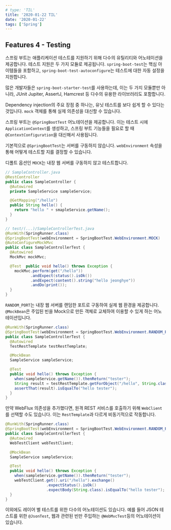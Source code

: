 ```yaml
---
# type: 'TIL'
title: '2020-01-22 TIL'
date: '2020-01-22'
tags: ['Spring']
---
```


## Features 4 - Testing

스프링 부트는 애플리케이션 테스트를 지원하기 위해 다수의 유틸리티와 어노테이션을 제공합니다. 테스트 지원은 두 가지 모듈로 제공됩니다. `spring-boot-test`는 핵심 아이템들을 포함하고, `spring-boot-test-autoconfigure`는 테스트에 대한 자동 설정을 지원합니다.

많은 개발자들은 `spring-boot-starter-test`를 사용하는데, 이는 두 가지 모듈뿐만 아니라, JUnit Jupiter, AssertJ, Hamcrest 등 다수의 유용한 라이브러리도 포함합니다.

Dependency injection의 주요 장점 중 하나는, 유닛 테스트를 보다 쉽게 할 수 있다는 것입니다. `mock` 객체를 통해 실제 의존성을 대신할 수 있습니다.

스프링 부트는 `@SpringBootTest` 어노테이션을 제공합니다. 이는 테스트 시에 `ApplicationContext`를 생성하고, 스프링 부트 기능들을 필요로 할 때 `@ContextConfiguration`을 대신해서 사용됩니다.

기본적으로 `@SpringBootTest`는 서버를 구동하지 않습니다. `webEnvironment` 속성을 통해 어떻게 테스트할 지를 결정할 수 있습니다.

디폴트 옵션인 `MOCK`는 내장 웹 서버를 구동하지 않고 테스트합니다.

```java
// SampleController.java
@RestController
public class SampleController {
  @Autowired
  private SampleService sampleService;

  @GetMapping("/hello")
  public String hello() {
    return "hello " + smapleService.getName();
  }
}

// test/(...)/SampleControllerTest.java
@RunWith(SpringRunner.class)
@SpringBootTest(webEnvironment = SpringBootTest.WebEnvironment.MOCK)
@AutoConfigureMockMvc
public class SampleControllerTest {
  @Autowired
  MockMvc mockMvc;

  @Test  public void hello() throws Exception {
    mockMvc.perform(get("/hello"))
           .andExpect(status().isOk())
           .andExpect(content().string("hello jeonghye"))
           .andDo(print());
  }
}
```

`RANDOM_PORT`는 내장 웹 서버를 랜덤한 포트로 구동하여 실제 웹 환경을 제공합니다. `@MockBean`은 주입된 빈을 Mock으로 만든 객체로 교체하여 이용할 수 있게 하는 어노테이션입니다.

```java
@RunWith(SpringRunner.class)
@SpringBootTest(webEnvironment = SpringBootTest.WebEnvironment.RANDOM_PORT)
public class SampleControllerTest {
  @Autowired
  TestRestTemplate testRestTemplate;

  @MockBean
  SampleService sampleService;

  @Test
  public void hello() throws Exception {
    when(sampleService.getName()).thenReturn("tester");
    String result = testRestTemplate.getForObject("/hello", String.class);
    assertThat(result).isEqualTo("hello tester");
  }
}
```

만약 WebFlux 의존성을 추가했다면, 원격 REST 서비스를 호출하기 위해 `WebClient`를 선택할 수도 있습니다. 이는 `RestTemplate`과 다르게 비동기적으로 작동합니다.

```java
@RunWith(SpringRunner.class)
@SpringBootTest(webEnvironment = SpringBootTest.WebEnvironment.RANDOM_PORT)
public class SampleControllerTest {
  @Autowired
  WebTestClient webTestClient;

  @MockBean
  SampleService sampleService;

  @Test
  public void hello() throws Exception {
    when(sampleService.getName()).thenReturn("tester");
    webTestClient.get().uri("/hello").exchange()
                  .expectStatus().isOk()
                  .expectBody(String.class).isEqualTo("hello tester");
  }
}
```

이외에도 레이어 별 테스트를 위한 다수의 어노테이션도 있습니다. 예를 들어 JSON 테스트를 위한 `@JsonTest`, 웹과 관련된 빈만 주입하는 `@WebMvcTest`등의 어노테이션이 있습니다.
